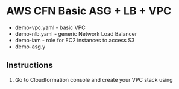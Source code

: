 AWS CFN Basic ASG + LB + VPC
=========================

 - demo-vpc.yaml - basic VPC 
 - demo-nlb.yaml - generic Network Load Balancer
 - demo-iam - role for EC2 instances to access S3
 - demo-asg.y

Instructions
---------------

 1. Go to Cloudformation console and create your VPC stack using 

<!--stackedit_data:
eyJoaXN0b3J5IjpbLTE2MzU1MzE0MTddfQ==
-->